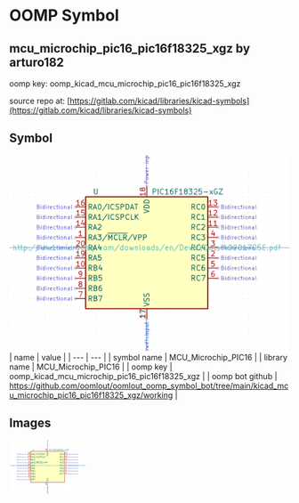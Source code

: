 # OOMP Symbol  
## mcu_microchip_pic16_pic16f18325_xgz  by arturo182  
  
oomp key: oomp_kicad_mcu_microchip_pic16_pic16f18325_xgz  
  
source repo at: [https://gitlab.com/kicad/libraries/kicad-symbols](https://gitlab.com/kicad/libraries/kicad-symbols)  
## Symbol  
  
[![working.png](working_600.png)](working.png)  
| name | value | 
| --- | --- | 
| symbol name | MCU_Microchip_PIC16 | 
| library name | MCU_Microchip_PIC16 | 
| oomp key | oomp_kicad_mcu_microchip_pic16_pic16f18325_xgz | 
| oomp bot github | https://github.com/oomlout/oomlout_oomp_symbol_bot/tree/main/kicad_mcu_microchip_pic16_pic16f18325_xgz/working | 
## Images  
  
[![working.png](working_140.png)](working.png)  
